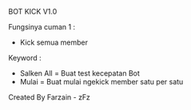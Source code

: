 BOT KICK V1.0

Fungsinya cuman 1 :
- Kick semua member

Keyword :
- Salken All = Buat test kecepatan Bot
- Mulai = Buat mulai ngekick member satu per satu

Created By Farzain - zFz
